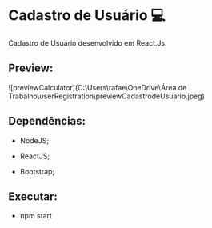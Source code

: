 # Cadastro de Usuário :computer:

Cadastro de Usuário desenvolvido em React.Js.



## Preview:

 

![previewCalculator](C:\Users\rafae\OneDrive\Área de Trabalho\userRegistration\previewCadastrodeUsuario.jpeg)





## Dependências:

- NodeJS;

- ReactJS;

- Bootstrap;

  

##  Executar:

- npm start

